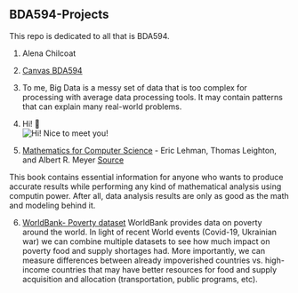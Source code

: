 ## BDA594-Projects
This repo is dedicated to all that is BDA594.

1. Alena Chilcoat
2. [Canvas BDA594](https://sdsu.instructure.com/courses/113151)
3. To me, Big Data is a messy set of data that is too complex for processing with average data processing tools. It may contain patterns that can explain many real-world problems.  
4. Hi! :wave:   
![Hi! Nice to meet you!](https://avatars.githubusercontent.com/u/98869371?s=400&u=133a2347f93e38f3feab321064ec059cb667fb3d&v=4)



5. [Mathematics for Computer Science](http://ocw.mit.edu/courses/electrical-engineering-and-computer-science/6-042j-mathematics-for-computer-science-fall-2010/readings/MIT6_042JF10_notes.pdf) - Eric Lehman, Thomas Leighton, and Albert R. Meyer [Source](https://github.com/chaconnewu/free-data-science-books#machine-learning)

This book contains essential information for anyone who wants to produce accurate results while performing any kind of mathematical analysis using computin power. After all, data analysis results are only as good as the math and modeling behind it. 

6. [WorldBank- Poverty dataset](https://data.worldbank.org/topic/poverty)
WorldBank provides data on poverty around the world. In light of recent World events (Covid-19, Ukrainian war) we can combine multiple datasets to see how much impact on poverty food and supply shortages had. More importantly, we can measure differences between already impoverished countries vs. high-income countries that may have better resources for food and supply acquisition and allocation (transportation, public programs, etc).
